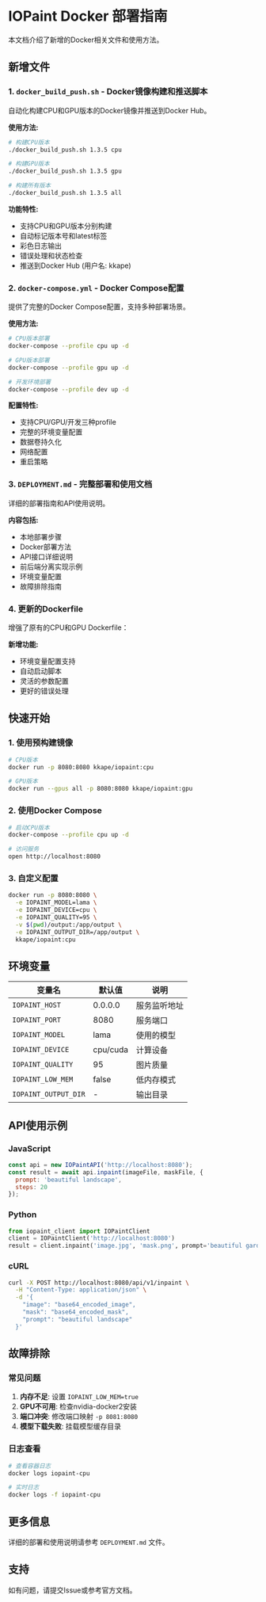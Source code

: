 # IOPaint Docker 部署指南

本文档介绍了新增的Docker相关文件和使用方法。

## 新增文件

### 1. `docker_build_push.sh` - Docker镜像构建和推送脚本

自动化构建CPU和GPU版本的Docker镜像并推送到Docker Hub。

**使用方法:**
```bash
# 构建CPU版本
./docker_build_push.sh 1.3.5 cpu

# 构建GPU版本  
./docker_build_push.sh 1.3.5 gpu

# 构建所有版本
./docker_build_push.sh 1.3.5 all
```

**功能特性:**
- 支持CPU和GPU版本分别构建
- 自动标记版本号和latest标签
- 彩色日志输出
- 错误处理和状态检查
- 推送到Docker Hub (用户名: kkape)

### 2. `docker-compose.yml` - Docker Compose配置

提供了完整的Docker Compose配置，支持多种部署场景。

**使用方法:**
```bash
# CPU版本部署
docker-compose --profile cpu up -d

# GPU版本部署
docker-compose --profile gpu up -d

# 开发环境部署
docker-compose --profile dev up -d
```

**配置特性:**
- 支持CPU/GPU/开发三种profile
- 完整的环境变量配置
- 数据卷持久化
- 网络配置
- 重启策略

### 3. `DEPLOYMENT.md` - 完整部署和使用文档

详细的部署指南和API使用说明。

**内容包括:**
- 本地部署步骤
- Docker部署方法
- API接口详细说明
- 前后端分离实现示例
- 环境变量配置
- 故障排除指南

### 4. 更新的Dockerfile

增强了原有的CPU和GPU Dockerfile：

**新增功能:**
- 环境变量配置支持
- 自动启动脚本
- 灵活的参数配置
- 更好的错误处理

## 快速开始

### 1. 使用预构建镜像

```bash
# CPU版本
docker run -p 8080:8080 kkape/iopaint:cpu

# GPU版本
docker run --gpus all -p 8080:8080 kkape/iopaint:gpu
```

### 2. 使用Docker Compose

```bash
# 启动CPU版本
docker-compose --profile cpu up -d

# 访问服务
open http://localhost:8080
```

### 3. 自定义配置

```bash
docker run -p 8080:8080 \
  -e IOPAINT_MODEL=lama \
  -e IOPAINT_DEVICE=cpu \
  -e IOPAINT_QUALITY=95 \
  -v $(pwd)/output:/app/output \
  -e IOPAINT_OUTPUT_DIR=/app/output \
  kkape/iopaint:cpu
```

## 环境变量

| 变量名 | 默认值 | 说明 |
|--------|--------|------|
| `IOPAINT_HOST` | 0.0.0.0 | 服务监听地址 |
| `IOPAINT_PORT` | 8080 | 服务端口 |
| `IOPAINT_MODEL` | lama | 使用的模型 |
| `IOPAINT_DEVICE` | cpu/cuda | 计算设备 |
| `IOPAINT_QUALITY` | 95 | 图片质量 |
| `IOPAINT_LOW_MEM` | false | 低内存模式 |
| `IOPAINT_OUTPUT_DIR` | - | 输出目录 |

## API使用示例

### JavaScript
```javascript
const api = new IOPaintAPI('http://localhost:8080');
const result = await api.inpaint(imageFile, maskFile, {
  prompt: 'beautiful landscape',
  steps: 20
});
```

### Python
```python
from iopaint_client import IOPaintClient
client = IOPaintClient('http://localhost:8080')
result = client.inpaint('image.jpg', 'mask.png', prompt='beautiful garden')
```

### cURL
```bash
curl -X POST http://localhost:8080/api/v1/inpaint \
  -H "Content-Type: application/json" \
  -d '{
    "image": "base64_encoded_image",
    "mask": "base64_encoded_mask",
    "prompt": "beautiful landscape"
  }'
```

## 故障排除

### 常见问题

1. **内存不足**: 设置 `IOPAINT_LOW_MEM=true`
2. **GPU不可用**: 检查nvidia-docker2安装
3. **端口冲突**: 修改端口映射 `-p 8081:8080`
4. **模型下载失败**: 挂载模型缓存目录

### 日志查看

```bash
# 查看容器日志
docker logs iopaint-cpu

# 实时日志
docker logs -f iopaint-cpu
```

## 更多信息

详细的部署和使用说明请参考 `DEPLOYMENT.md` 文件。

## 支持

如有问题，请提交Issue或参考官方文档。
